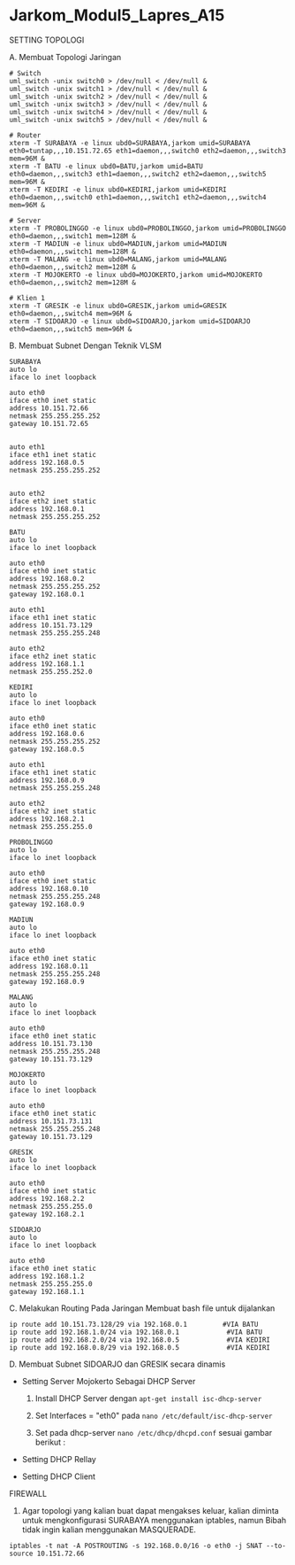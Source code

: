 # Jarkom_Modul5_Lapres_A15

SETTING TOPOLOGI

A. Membuat Topologi Jaringan
  ```
  # Switch
  uml_switch -unix switch0 > /dev/null < /dev/null & 
  uml_switch -unix switch1 > /dev/null < /dev/null & 
  uml_switch -unix switch2 > /dev/null < /dev/null & 
  uml_switch -unix switch3 > /dev/null < /dev/null & 
  uml_switch -unix switch4 > /dev/null < /dev/null & 
  uml_switch -unix switch5 > /dev/null < /dev/null & 

  # Router
  xterm -T SURABAYA -e linux ubd0=SURABAYA,jarkom umid=SURABAYA eth0=tuntap,,,10.151.72.65 eth1=daemon,,,switch0 eth2=daemon,,,switch3 mem=96M &
  xterm -T BATU -e linux ubd0=BATU,jarkom umid=BATU eth0=daemon,,,switch3 eth1=daemon,,,switch2 eth2=daemon,,,switch5 mem=96M &
  xterm -T KEDIRI -e linux ubd0=KEDIRI,jarkom umid=KEDIRI eth0=daemon,,,switch0 eth1=daemon,,,switch1 eth2=daemon,,,switch4 mem=96M &

  # Server
  xterm -T PROBOLINGGO -e linux ubd0=PROBOLINGGO,jarkom umid=PROBOLINGGO eth0=daemon,,,switch1 mem=128M &
  xterm -T MADIUN -e linux ubd0=MADIUN,jarkom umid=MADIUN eth0=daemon,,,switch1 mem=128M &
  xterm -T MALANG -e linux ubd0=MALANG,jarkom umid=MALANG eth0=daemon,,,switch2 mem=128M &
  xterm -T MOJOKERTO -e linux ubd0=MOJOKERTO,jarkom umid=MOJOKERTO eth0=daemon,,,switch2 mem=128M &

  # Klien 1
  xterm -T GRESIK -e linux ubd0=GRESIK,jarkom umid=GRESIK eth0=daemon,,,switch4 mem=96M &
  xterm -T SIDOARJO -e linux ubd0=SIDOARJO,jarkom umid=SIDOARJO eth0=daemon,,,switch5 mem=96M &
  ```
  
B. Membuat Subnet Dengan Teknik VLSM

  ```
  SURABAYA
  auto lo
  iface lo inet loopback

  auto eth0 
  iface eth0 inet static
  address 10.151.72.66
  netmask 255.255.255.252
  gateway 10.151.72.65


  auto eth1
  iface eth1 inet static
  address 192.168.0.5
  netmask 255.255.255.252


  auto eth2
  iface eth2 inet static
  address 192.168.0.1
  netmask 255.255.255.252
  ```
  
  
  ```
  BATU
  auto lo
  iface lo inet loopback

  auto eth0
  iface eth0 inet static
  address 192.168.0.2
  netmask 255.255.255.252
  gateway 192.168.0.1

  auto eth1
  iface eth1 inet static
  address 10.151.73.129
  netmask 255.255.255.248

  auto eth2
  iface eth2 inet static
  address 192.168.1.1
  netmask 255.255.252.0
  ```
  
  
  ```
  KEDIRI
  auto lo
  iface lo inet loopback

  auto eth0
  iface eth0 inet static
  address 192.168.0.6
  netmask 255.255.255.252
  gateway 192.168.0.5

  auto eth1
  iface eth1 inet static
  address 192.168.0.9
  netmask 255.255.255.248

  auto eth2
  iface eth2 inet static
  address 192.168.2.1
  netmask 255.255.255.0
  ```
  
  
  ```
  PROBOLINGGO
  auto lo
  iface lo inet loopback

  auto eth0
  iface eth0 inet static
  address 192.168.0.10
  netmask 255.255.255.248
  gateway 192.168.0.9
  ```
  
  
  ```
  MADIUN
  auto lo
  iface lo inet loopback

  auto eth0
  iface eth0 inet static
  address 192.168.0.11
  netmask 255.255.255.248
  gateway 192.168.0.9
  ```
  
  
  ```
  MALANG
  auto lo
  iface lo inet loopback

  auto eth0
  iface eth0 inet static
  address 10.151.73.130
  netmask 255.255.255.248
  gateway 10.151.73.129
  ```
  
  ```
  MOJOKERTO
  auto lo
  iface lo inet loopback

  auto eth0
  iface eth0 inet static
  address 10.151.73.131
  netmask 255.255.255.248
  gateway 10.151.73.129
  ```
  
  ```
  GRESIK
  auto lo
  iface lo inet loopback

  auto eth0
  iface eth0 inet static
  address 192.168.2.2
  netmask 255.255.255.0
  gateway 192.168.2.1
  ```
  
  ```
  SIDOARJO
  auto lo
  iface lo inet loopback

  auto eth0
  iface eth0 inet static
  address 192.168.1.2
  netmask 255.255.255.0
  gateway 192.168.1.1
  ```

C. Melakukan Routing Pada Jaringan
   Membuat bash file untuk dijalankan
  ```
  ip route add 10.151.73.128/29 via 192.168.0.1         #VIA BATU
  ip route add 192.168.1.0/24 via 192.168.0.1            #VIA BATU
  ip route add 192.168.2.0/24 via 192.168.0.5            #VIA KEDIRI
  ip route add 192.168.0.8/29 via 192.168.0.5            #VIA KEDIRI
  ```

D. Membuat Subnet SIDOARJO dan GRESIK secara dinamis 

  - Setting Server Mojokerto Sebagai DHCP Server
    
    1. Install DHCP Server dengan  ```apt-get install isc-dhcp-server```
    
    2. Set Interfaces = "eth0" pada ```nano /etc/default/isc-dhcp-server``` 
    
    3. Set pada dhcp-server ```nano /etc/dhcp/dhcpd.conf``` sesuai gambar berikut :
    
  
  - Setting DHCP Rellay
  
  - Setting DHCP Client


FIREWALL

1. Agar topologi yang kalian buat dapat mengakses keluar, kalian diminta untuk mengkonfigurasi
SURABAYA menggunakan iptables, namun Bibah tidak ingin kalian menggunakan
MASQUERADE.

  ```iptables -t nat -A POSTROUTING -s 192.168.0.0/16 -o eth0 -j SNAT --to-source 10.151.72.66```


